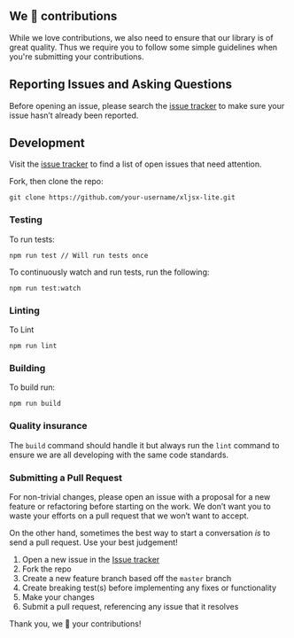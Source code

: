 We 💜 contributions
-------------------

While we love contributions, we also need to ensure that our library is of great quality. Thus we require you to follow some simple guidelines when you're submitting your contributions.

## Reporting Issues and Asking Questions

Before opening an issue, please search the [issue tracker](https://github.com/elliotstoner/xljsx-lite/issues) to make sure your issue hasn’t already been reported.

## Development

Visit the [issue tracker](https://github.com/elliotstoner/xljsx-lite/issues) to find a list of open issues that need attention.

Fork, then clone the repo:

```
git clone https://github.com/your-username/xljsx-lite.git
```

### Testing

To run tests:

```
npm run test // Will run tests once
```

To continuously watch and run tests, run the following:

```
npm run test:watch
```

### Linting

To Lint
```
npm run lint
```

### Building

To build run:

```
npm run build
```

### Quality insurance
The `build` command should handle it but always run the `lint` command to ensure we are all developing with the same code standards.

### Submitting a Pull Request

For non-trivial changes, please open an issue with a proposal for a new feature or refactoring before starting on the work. We don’t want you to waste your efforts on a pull request that we won’t want to accept.

On the other hand, sometimes the best way to start a conversation *is* to send a pull request. Use your best judgement!

1. Open a new issue in the [Issue tracker](https://github.com/elliotstoner/xljsx-lite/issues)
1. Fork the repo
1. Create a new feature branch based off the `master` branch
1. Create breaking test(s) before implementing any fixes or functionality
1. Make your changes
1. Submit a pull request, referencing any issue that it resolves

Thank you, we 💜 your contributions!
